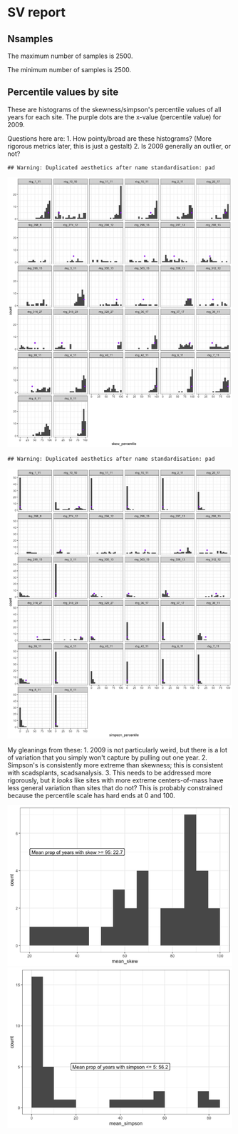 SV report
================

Nsamples
--------

The maximum number of samples is 2500.

The minimum number of samples is 2500.

Percentile values by site
-------------------------

These are histograms of the skewness/simpson's percentile values of all years for each site. The purple dots are the x-value (percentile value) for 2009.

Questions here are: 1. How pointy/broad are these histograms? (More rigorous metrics later, this is just a gestalt) 2. Is 2009 generally an outlier, or not?

    ## Warning: Duplicated aesthetics after name standardisation: pad

![](ts_report_files/figure-markdown_github/percentile%20hists-1.png)

    ## Warning: Duplicated aesthetics after name standardisation: pad

![](ts_report_files/figure-markdown_github/percentile%20hists-2.png)

My gleanings from these: 1. 2009 is not particularly weird, but there is a lot of variation that you simply won't capture by pulling out one year. 2. Simpson's is consistently more extreme than skewness; this is consistent with scadsplants, scadsanalysis. 3. This needs to be addressed more rigorously, but it *looks* like sites with more extreme centers-of-mass have less general variation than sites that do not? This is probably constrained because the percentile scale has hard ends at 0 and 100.

![](ts_report_files/figure-markdown_github/summary%20hists-1.png)![](ts_report_files/figure-markdown_github/summary%20hists-2.png)
